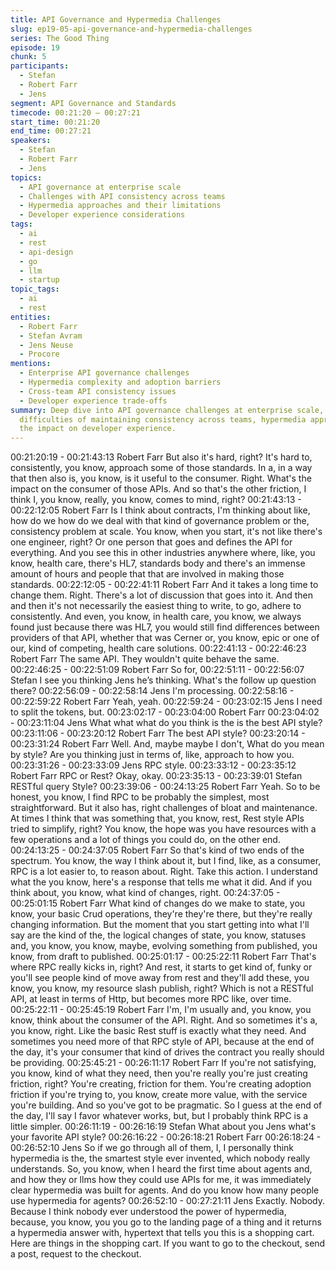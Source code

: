 ```yaml
---
title: API Governance and Hypermedia Challenges
slug: ep19-05-api-governance-and-hypermedia-challenges
series: The Good Thing
episode: 19
chunk: 5
participants:
  - Stefan
  - Robert Farr
  - Jens
segment: API Governance and Standards
timecode: 00:21:20 – 00:27:21
start_time: 00:21:20
end_time: 00:27:21
speakers:
  - Stefan
  - Robert Farr
  - Jens
topics:
  - API governance at enterprise scale
  - Challenges with API consistency across teams
  - Hypermedia approaches and their limitations
  - Developer experience considerations
tags:
  - ai
  - rest
  - api-design
  - go
  - llm
  - startup
topic_tags:
  - ai
  - rest
entities:
  - Robert Farr
  - Stefan Avram
  - Jens Neuse
  - Procore
mentions:
  - Enterprise API governance challenges
  - Hypermedia complexity and adoption barriers
  - Cross-team API consistency issues
  - Developer experience trade-offs
summary: Deep dive into API governance challenges at enterprise scale, exploring the
  difficulties of maintaining consistency across teams, hypermedia approaches, and
  the impact on developer experience.
---
```


00:21:20:19 - 00:21:43:13
Robert Farr
But also it's hard, right? It's hard to, consistently, you know, approach some of those standards.
In a, in a way that then also is, you know, is it useful to the consumer. Right. What's the impact
on the consumer of those APIs. And so that's the other friction, I think I, you know, really, you
know, comes to mind, right?
00:21:43:13 - 00:22:12:05
Robert Farr
Is I think about contracts, I'm thinking about like, how do we how do we deal with that kind of
governance problem or the, consistency problem at scale. You know, when you start, it's not like
there's one engineer, right? Or one person that goes and defines the API for everything. And
you see this in other industries anywhere where, like, you know, health care, there's HL7,
standards body and there's an immense amount of hours and people that that are involved in
making those standards.
00:22:12:05 - 00:22:41:11
Robert Farr
And it takes a long time to change them. Right. There's a lot of discussion that goes into it. And
then and then it's not necessarily the easiest thing to write, to go, adhere to consistently. And
even, you know, in health care, you know, we always found just because there was HL7, you
would still find differences between providers of that API, whether that was Cerner or, you know,
epic or one of our, kind of competing, health care solutions.
00:22:41:13 - 00:22:46:23
Robert Farr
The same API. They wouldn't quite behave the same.
00:22:46:25 - 00:22:51:09
Robert Farr
So for,
00:22:51:11 - 00:22:56:07
Stefan
I see you thinking Jens he’s thinking. What's the follow up question there?
00:22:56:09 - 00:22:58:14
Jens
I'm processing.
00:22:58:16 - 00:22:59:22
Robert Farr
Yeah, yeah.
00:22:59:24 - 00:23:02:15
Jens
I need to split the tokens, but.
00:23:02:17 - 00:23:04:00
Robert Farr
00:23:04:02 - 00:23:11:04
Jens
What what what do you think is the is the best API style?
00:23:11:06 - 00:23:20:12
Robert Farr
The best API style?
00:23:20:14 - 00:23:31:24
Robert Farr
Well. And, maybe maybe I don't, What do you mean by style? Are you thinking just in terms of,
like, approach to how you.
00:23:31:26 - 00:23:33:09
Jens
RPC style.
00:23:33:12 - 00:23:35:12
Robert Farr
RPC or Rest? Okay, okay.
00:23:35:13 - 00:23:39:01
Stefan
RESTful query Style?
00:23:39:06 - 00:24:13:25
Robert Farr
Yeah. So to be honest, you know, I find RPC to be probably the simplest, most straightforward.
But it also has, right challenges of bloat and maintenance. At times I think that was something
that, you know, rest, Rest style APIs tried to simplify, right? You know, the hope was you have
resources with a few operations and a lot of things you could do, on the other end.
00:24:13:25 - 00:24:37:05
Robert Farr
So that's kind of two ends of the spectrum. You know, the way I think about it, but I find, like, as
a consumer, RPC is a lot easier to, to reason about. Right. Take this action. I understand what
the you know, here's a response that tells me what it did. And if you think about, you know, what
kind of changes, right.
00:24:37:05 - 00:25:01:15
Robert Farr
What kind of changes do we make to state, you know, your basic Crud operations, they're
they're there, but they're really changing information. But the moment that you start getting into
what I'll say are the kind of the, the logical changes of state, you know, statuses and, you know,
you know, maybe, evolving something from published, you know, from draft to published.
00:25:01:17 - 00:25:22:11
Robert Farr
That's where RPC really kicks in, right? And rest, it starts to get kind of, funky or you'll see
people kind of move away from rest and they'll add these, you know, you know, my resource
slash publish, right? Which is not a RESTful API, at least in terms of Http, but becomes more
RPC like, over time.
00:25:22:11 - 00:25:45:19
Robert Farr
I'm, I'm usually and, you know, you know, think about the consumer of the API. Right. And so
sometimes it's a, you know, right. Like the basic Rest stuff is exactly what they need. And
sometimes you need more of that RPC style of API, because at the end of the day, it's your
consumer that kind of drives the contract you really should be providing.
00:25:45:21 - 00:26:11:17
Robert Farr
If you're not satisfying, you know, kind of what they need, then you're really you're just creating
friction, right? You're creating, friction for them. You're creating adoption friction if you're trying
to, you know, create more value, with the service you're building. And so you've got to be
pragmatic. So I guess at the end of the day, I'll say I favor whatever works, but, but I probably
think RPC is a little simpler.
00:26:11:19 - 00:26:16:19
Stefan
What about you Jens what's your favorite API style?
00:26:16:22 - 00:26:18:21
Robert Farr
00:26:18:24 - 00:26:52:10
Jens
So if we go through all of them, I, I personally think hypermedia is the, the smartest style ever
invented, which nobody really understands. So, you know, when I heard the first time about
agents and, and how they or llms how they could use APIs for me, it was immediately clear
hypermedia was built for agents. And do you know how many people use hypermedia for
agents?
00:26:52:10 - 00:27:21:11
Jens
Exactly. Nobody. Because I think nobody ever understood the power of hypermedia, because,
you know, you you go to the landing page of a thing and it returns a hypermedia answer with,
hypertext that tells you this is a shopping cart. Here are things in the shopping cart. If you want
to go to the checkout, send a post, request to the checkout.